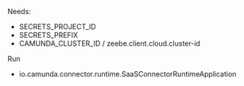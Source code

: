 

Needs:

* SECRETS_PROJECT_ID
* SECRETS_PREFIX
* CAMUNDA_CLUSTER_ID / zeebe.client.cloud.cluster-id


Run

* io.camunda.connector.runtime.SaaSConnectorRuntimeApplication
